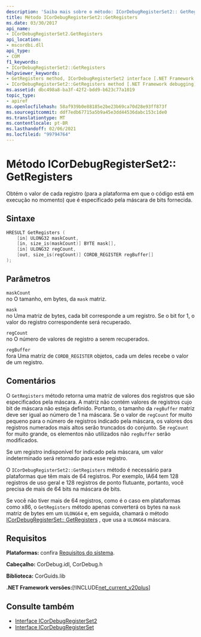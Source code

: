 ```yaml
---
description: 'Saiba mais sobre o método: ICorDebugRegisterSet2:: GetRegisters'
title: Método ICorDebugRegisterSet2::GetRegisters
ms.date: 03/30/2017
api_name:
- ICorDebugRegisterSet2.GetRegisters
api_location:
- mscordbi.dll
api_type:
- COM
f1_keywords:
- ICorDebugRegisterSet2::GetRegisters
helpviewer_keywords:
- GetRegisters method, ICorDebugRegisterSet2 interface [.NET Framework debugging]
- ICorDebugRegisterSet2::GetRegisters method [.NET Framework debugging]
ms.assetid: dbc498a8-ba3f-42f2-bdd9-b623c77a1019
topic_type:
- apiref
ms.openlocfilehash: 58af939b0e88185e2be23b69ca70d28e93ff873f
ms.sourcegitcommit: ddf7edb67715a5b9a45e3dd44536dabc153c1de0
ms.translationtype: MT
ms.contentlocale: pt-BR
ms.lasthandoff: 02/06/2021
ms.locfileid: "99794764"
---
```

# <a name="icordebugregisterset2getregisters-method"></a>Método ICorDebugRegisterSet2:: GetRegisters

Obtém o valor de cada registro (para a plataforma em que o código está em execução no momento) que é especificado pela máscara de bits fornecida.  
  
## <a name="syntax"></a>Sintaxe  
  
```cpp  
HRESULT GetRegisters (  
    [in] ULONG32 maskCount,  
    [in, size_is(maskCount)] BYTE mask[],  
    [in] ULONG32 regCount,  
    [out, size_is(regCount)] CORDB_REGISTER regBuffer[]  
);  
```  
  
## <a name="parameters"></a>Parâmetros

 `maskCount`  
 no O tamanho, em bytes, da `mask` matriz.  
  
 `mask`  
 no Uma matriz de bytes, cada bit corresponde a um registro. Se o bit for 1, o valor do registro correspondente será recuperado.  
  
 `regCount`  
 no O número de valores de registro a serem recuperados.  
  
 `regBuffer`  
 fora Uma matriz de `CORDB_REGISTER` objetos, cada um deles recebe o valor de um registro.  
  
## <a name="remarks"></a>Comentários

 O `GetRegisters` método retorna uma matriz de valores dos registros que são especificados pela máscara. A matriz não contém valores de registros cujo bit de máscara não esteja definido. Portanto, o tamanho da `regBuffer` matriz deve ser igual ao número de 1 na máscara. Se o valor de `regCount` for muito pequeno para o número de registros indicado pela máscara, os valores dos registros numerados mais altos serão truncados do conjunto. Se `regCount` for muito grande, os elementos não utilizados não `regBuffer` serão modificados.  
  
 Se um registro indisponível for indicado pela máscara, um valor indeterminado será retornado para esse registro.  
  
 O `ICorDebugRegisterSet2::GetRegisters` método é necessário para plataformas que têm mais de 64 registros. Por exemplo, IA64 tem 128 registros de uso geral e 128 registros de ponto flutuante, portanto, você precisa de mais de 64 bits na máscara de bits.  
  
 Se você não tiver mais de 64 registros, como é o caso em plataformas como x86, o `GetRegisters` método apenas converterá os bytes na `mask` matriz de bytes em um `ULONG64` e, em seguida, chamará o método [ICorDebugRegisterSet:: GetRegisters](icordebugregisterset-getregisters-method.md) , que usa a `ULONG64` máscara.  
  
## <a name="requirements"></a>Requisitos

 **Plataformas:** confira [Requisitos do sistema](../../get-started/system-requirements.md).  
  
 **Cabeçalho:** CorDebug.idl, CorDebug.h  
  
 **Biblioteca:** CorGuids.lib  
  
 **.NET Framework versões:**[!INCLUDE[net_current_v20plus](../../../../includes/net-current-v20plus-md.md)]  
  
## <a name="see-also"></a>Consulte também

- [Interface ICorDebugRegisterSet2](icordebugregisterset2-interface.md)
- [Interface ICorDebugRegisterSet](icordebugregisterset-interface.md)

